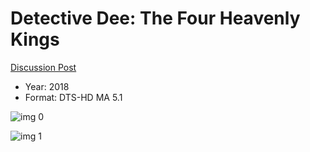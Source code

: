 # Detective Dee: The Four Heavenly Kings

[Discussion Post](https://www.avsforum.com/threads/bass-eq-for-filtered-movies.2995212/post-57104122)

* Year: 2018
* Format: DTS-HD MA 5.1

![img 0](https://i.imgur.com/YmYh6FT.jpg)

![img 1](https://i.imgur.com/v6nnXgq.jpg)

